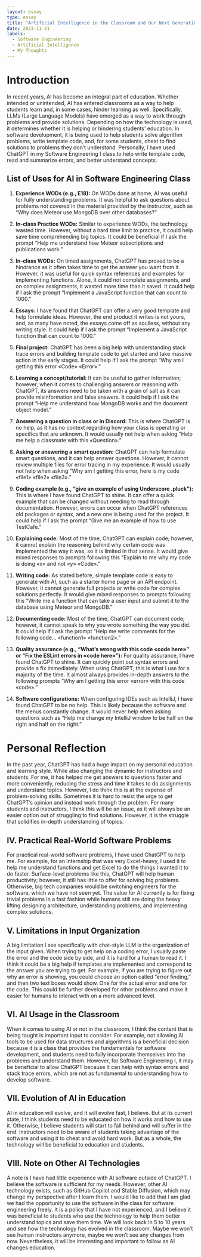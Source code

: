 ```yaml
---
layout: essay
type: essay
title: "Artificial Intelligence in the Classroom and Our Next Generation of Students"
date: 2023-11-21
labels:
  - Software Engineering
  - Artificial Intelligence
  - My Thoughts
---
```


# Introduction

In recent years, AI has become an integral part of education. Whether intended or unintended, AI has entered classrooms as a way to help students learn and, in some cases, hinder learning as well. Specifically, LLMs (Large Language Models) have emerged as a way to work through problems and provide solutions. Depending on how the technology is used, it determines whether it is helping or hindering students' education. In software development, it is being used to help students solve algorithm problems, write template code, and, for some students, cheat to find solutions to problems they don’t understand. Personally, I have used ChatGPT in my Software Engineering I class to help write template code, read and summarize errors, and better understand concepts.

## List of Uses for AI in Software Engineering Class

1. **Experience WODs (e.g., E18):** On WODs done at home, AI was useful for fully understanding problems. It was helpful to ask questions about problems not covered in the material provided by the instructor, such as “Why does Meteor use MongoDB over other databases?”

2. **In-class Practice WODs:** Similar to experience WODs, the technology wasted time. However, without a hard time limit to practice, it could help save time comprehending big topics. It could be beneficial if I ask the prompt “Help me understand how Meteor subscriptions and publications work.”

3. **In-class WODs:** On timed assignments, ChatGPT has proved to be a hindrance as it often takes time to get the answer you want from it. However, it was useful for quick syntax references and examples for implementing functions. Alone, it could not complete assignments, and on complex assignments, it wasted more time than it saved. It could help if I ask the prompt “Implement a JavaScript function that can count to 1000.”

4. **Essays:** I have found that ChatGPT can offer a very good template and help formulate ideas. However, the end product it writes is not yours, and, as many have noted, the essays come off as soulless, without any writing style. It could help if I ask the prompt “Implement a JavaScript function that can count to 1000.”

5. **Final project:** ChatGPT has been a big help with understanding stack trace errors and building template code to get started and take massive action in the early stages. It could help if I ask the prompt “Why am I getting this error «Code» «Error».”

6. **Learning a concept/tutorial:** It can be useful to gather information; however, when it comes to challenging answers or reasoning with ChatGPT, its answers need to be taken with a grain of salt as it can provide misinformation and false answers. It could help if I ask the prompt “Help me understand how MongoDB works and the document object model.”

7. **Answering a question in class or in Discord:** This is where ChatGPT is no help, as it has no context regarding how your class is operating or specifics that are unknown. It would usually not help when asking “Help me help a classmate with this «Question».”

8. **Asking or answering a smart question:** ChatGPT can help formulate smart questions, and it can help answer questions. However, it cannot review multiple files for error tracing in my experience. It would usually not help when asking “Why am I getting this error, here is my code «file1» «file2» «file3».”

9. **Coding example (e.g., “give an example of using Underscore .pluck”):** This is where I have found ChatGPT to shine. It can offer a quick example that can be changed without needing to read through documentation. However, errors can occur when ChatGPT references old packages or syntax, and a new one is being used for the project. It could help if I ask the prompt “Give me an example of how to use TestCafe.”

10. **Explaining code:** Most of the time, ChatGPT can explain code; however, it cannot explain the reasoning behind why certain code was implemented the way it was, so it is limited in that sense. It would give mixed responses to prompts following this “Explain to me why my code is doing «x» and not «y» «Code».”

11. **Writing code:** As stated before, simple template code is easy to generate with AI, such as a starter home page or an API endpoint. However, it cannot generate full projects or write code for complex solutions perfectly. It would give mixed responses to prompts following this “Write me a function that can take a user input and submit it to the database using Meteor and MongoDB.”

12. **Documenting code:** Most of the time, ChatGPT can document code; however, it cannot speak to why you wrote something the way you did. It could help if I ask the prompt “Help me write comments for the following code… «function1» «function2».”

13. **Quality assurance (e.g., “What’s wrong with this code «code here»” or “Fix the ESLint errors in «code here»”):** For quality assurance, I have found ChatGPT to shine. It can quickly point out syntax errors and provide a fix immediately. When using ChatGPT, this is what I use for a majority of the time. It almost always provides in-depth answers to the following prompts “Why am I getting this error «error» with this code «code».”

14. **Software configurations:** When configuring IDEs such as IntelliJ, I have found ChatGPT to be no help. This is likely because the software and the menus constantly change. It would never help when asking questions such as “Help me change my IntelliJ window to be half on the right and half on the right.”

# Personal Reflection

In the past year, ChatGPT has had a huge impact on my personal education and learning style. While also changing the dynamic for instructors and students. For me, it has helped me get answers to questions faster and more conveniently, reducing the stress and time it takes to do assignments and understand topics. However, I do think this is at the expense of problem-solving skills. Sometimes it is hard to resist the urge to get ChatGPT’s opinion and instead work through the problem. For many students and instructors, I think this will be an issue, as it will always be an easier option out of struggling to find solutions. However, it is the struggle that solidifies in-depth understanding of topics.

## IV. Practical Real-World Software Problems

For practical real-world software problems, I have used ChatGPT to help me. For example, for an internship that was very Excel-heavy, I used it to help me understand functions and get Excel to do the things I wanted it to do faster. Surface-level problems like this, ChatGPT will help human productivity; however, it still has little to offer for solving big problems. Otherwise, big tech companies would be switching engineers for the software, which we have not seen yet. The value for AI currently is for fixing trivial problems in a fast fashion while humans still are doing the heavy lifting designing architecture, understanding problems, and implementing complex solutions.

## V. Limitations in Input Organization

A big limitation I see specifically with chat-style LLM is the organization of the input given. When trying to get help on a coding error, I usually paste the error and the code side by side, and it is hard for a human to read it. I think it could be a big help if templates are implemented and correspond to the answer you are trying to get. For example, if you are trying to figure out why an error is showing, you could choose an option called “error finding,” and then two text boxes would show. One for the actual error and one for the code. This could be further developed for other problems and make it easier for humans to interact with on a more advanced level.

## VI. AI Usage in the Classroom

When it comes to using AI or not in the classroom, I think the content that is being taught is important input to consider. For example, not allowing AI tools to be used for data structures and algorithms is a beneficial decision because it is a class that provides the fundamentals for software development, and students need to fully incorporate themselves into the problems and understand them. However, for Software Engineering I, it may be beneficial to allow ChatGPT because it can help with syntax errors and stack trace errors, which are not as fundamental to understanding how to develop software.

## VII. Evolution of AI in Education

AI in education will evolve, and it will evolve fast, I believe. But at its current state, I think students need to be educated on how it works and how to use it. Otherwise, I believe students will start to fall behind and will suffer in the end. Instructors need to be aware of students taking advantage of the software and using it to cheat and avoid hard work. But as a whole, the technology will be beneficial to education and students.

## VIII. Note on Other AI Technologies

A note is I have had little experience with AI software outside of ChatGPT. I believe the software is sufficient for my needs. However, other AI technology exists, such as GitHub Copilot and Stable Diffusion, which may change my perspective after I learn them. I would like to add that I am glad we had the opportunity to use the software in the class for software engineering freely. It is a policy that I have not experienced, and I believe it was beneficial to students who use the technology to help them better understand topics and save them time. We will look back in 5 to 10 years and see how the technology has evolved in the classroom. Maybe we won’t see human instructors anymore, maybe we won’t see any changes from now. Nevertheless, it will be interesting and important to follow as AI changes education.

